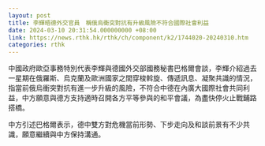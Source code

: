 ```yaml
---
layout: post
title: 李輝晤德外交官員　稱俄烏衝突對抗有升級風險不符合國際社會利益
date: 2024-03-10 20:31:54.000000000 +08:00
link: https://news.rthk.hk/rthk/ch/component/k2/1744020-20240310.htm
categories: rthk
---
```


中國政府歐亞事務特別代表李輝與德國外交部國務秘書巴格爾會談，李輝介紹過去一星期在俄羅斯、烏克蘭及歐洲國家之間穿梭斡旋、傳遞訊息、凝聚共識的情況，指當前俄烏衝突對抗有進一步升級的風險，不符合中德在內廣大國際社會共同利益，中方願意與德方支持適時召開各方平等參與的和平會議，為盡快停火止戰鋪路搭橋。

中方引述巴格爾表示，德中雙方對危機當前形勢、下步走向及和談前景有不少共識，願意繼續與中方保持溝通。
